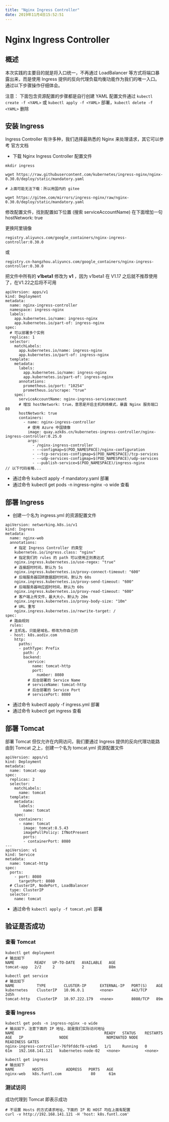 ```yaml
---
title: "Nginx Ingress Controller"
date: 2019年11月4日15:52:51
---
```

# Nginx Ingress Controller
## 概述
本次实践的主要目的就是将入口统一，不再通过 LoadBalancer 等方式将端口暴露出来，而是使用 Ingress 提供的反向代理负载均衡功能作为我们的唯一入口。通过以下步骤操作仔细体会。

注意： 下面包含资源配置的步骤都是自行创建 YAML 配置文件通过 `kubectl create -f <YAML>` 或 `kubectl apply -f <YAML>` 部署，`kubectl delete -f <YAML>` 删除

## 安装 Ingress
Ingress Controller 有许多种，我们选择最熟悉的 Nginx 来处理请求，其它可以参考 官方文档

- 下载 Nginx Ingress Controller 配置文件

```
mkdir ingress
 
wget https://raw.githubusercontent.com/kubernetes/ingress-nginx/nginx-0.30.0/deploy/static/mandatory.yaml
 
# 上面可能无法下载：所以用国内的 gitee

wget https://gitee.com/mirrors/ingress-nginx/raw/nginx-0.30.0/deploy/static/mandatory.yaml
```



修改配置文件，找到配置如下位置 (搜索 serviceAccountName) 在下面增加一句 hostNetwork: true

更换阿里镜像 

`registry.aliyuncs.com/google_containers/nginx-ingress-controller:0.30.0`

或

`registry.cn-hangzhou.aliyuncs.com/google_containers/nginx-ingress-controller:0.30.0`

把文件中所有的 **v1beta1** 修改为 **v1** ，因为 v1beta1 在 V1.17 之后就不推荐使用了，在V1.22之后将不可用

```
apiVersion: apps/v1
kind: Deployment
metadata:
  name: nginx-ingress-controller
  namespace: ingress-nginx
  labels:
    app.kubernetes.io/name: ingress-nginx
    app.kubernetes.io/part-of: ingress-nginx
spec:
  # 可以部署多个实例
  replicas: 1
  selector:
    matchLabels:
      app.kubernetes.io/name: ingress-nginx
      app.kubernetes.io/part-of: ingress-nginx
  template:
    metadata:
      labels:
        app.kubernetes.io/name: ingress-nginx
        app.kubernetes.io/part-of: ingress-nginx
      annotations:
        prometheus.io/port: "10254"
        prometheus.io/scrape: "true"
    spec:
      serviceAccountName: nginx-ingress-serviceaccount
      # 增加 hostNetwork: true，意思是开启主机网络模式，暴露 Nginx 服务端口 80
      hostNetwork: true
      containers:
        - name: nginx-ingress-controller
          # 使用 Azure 中国镜像
          image: quay.azk8s.cn/kubernetes-ingress-controller/nginx-ingress-controller:0.25.0
          args:
            - /nginx-ingress-controller
            - --configmap=$(POD_NAMESPACE)/nginx-configuration
            - --tcp-services-configmap=$(POD_NAMESPACE)/tcp-services
            - --udp-services-configmap=$(POD_NAMESPACE)/udp-services
            - --publish-service=$(POD_NAMESPACE)/ingress-nginx
// 以下代码省略...
```
- 通过命令 kubectl apply -f mandatory.yaml 部署
- 通过命令 kubectl get pods -n ingress-nginx -o wide 查看

## 部署 Ingress
- 创建一个名为 ingress.yml 的资源配置文件
```
apiVersion: networking.k8s.io/v1
kind: Ingress
metadata:
  name: nginx-web
  annotations:
    # 指定 Ingress Controller 的类型
    kubernetes.io/ingress.class: "nginx"
    # 指定我们的 rules 的 path 可以使用正则表达式
    nginx.ingress.kubernetes.io/use-regex: "true"
    # 连接超时时间，默认为 5s
    nginx.ingress.kubernetes.io/proxy-connect-timeout: "600"
    # 后端服务器回转数据超时时间，默认为 60s
    nginx.ingress.kubernetes.io/proxy-send-timeout: "600"
    # 后端服务器响应超时时间，默认为 60s
    nginx.ingress.kubernetes.io/proxy-read-timeout: "600"
    # 客户端上传文件，最大大小，默认为 20m
    nginx.ingress.kubernetes.io/proxy-body-size: "10m"
    # URL 重写
    nginx.ingress.kubernetes.io/rewrite-target: /
spec:
  # 路由规则
  rules:
  # 主机名，只能是域名，修改为你自己的
  - host: k8s.aodiv.com
    http:
      paths:
      - pathType: Prefix
        path: /
        backend:
          service:
            name: tomcat-http
            port:
              number: 8080
          # 后台部署的 Service Name
          # serviceName: tomcat-http
          # 后台部署的 Service Port
          # servicePort: 8080
```
- 通过命令 kubectl apply -f ingress.yml 部署
- 通过命令 kubectl get ingress 查看

## 部署 Tomcat
部署 Tomcat 但仅允许在内网访问，我们要通过 Ingress 提供的反向代理功能路由到 Tomcat 之上，创建一个名为 tomcat.yml 资源配置文件
```
apiVersion: apps/v1
kind: Deployment
metadata:
  name: tomcat-app
spec:
  replicas: 2
  selector:
    matchLabels:
      name: tomcat
  template:
    metadata:
      labels:
        name: tomcat
    spec:
      containers:
      - name: tomcat
        image: tomcat:8.5.43
        imagePullPolicy: IfNotPresent
        ports:
        - containerPort: 8080
---
apiVersion: v1
kind: Service
metadata:
  name: tomcat-http
spec:
  ports:
    - port: 8080
      targetPort: 8080
  # ClusterIP, NodePort, LoadBalancer
  type: ClusterIP
  selector:
    name: tomcat
```
- 通过命令 `kubectl apply -f tomcat.yml` 部署

## 验证是否成功
### 查看 Tomcat
```
kubectl get deployment
# 输出如下
NAME         READY   UP-TO-DATE   AVAILABLE   AGE
tomcat-app   2/2     2            2           88m
```
```
kubectl get service
# 输出如下
NAME          TYPE        CLUSTER-IP      EXTERNAL-IP   PORT(S)    AGE
kubernetes    ClusterIP   10.96.0.1       <none>        443/TCP    2d5h
tomcat-http   ClusterIP   10.97.222.179   <none>        8080/TCP   89m
```
### 查看 Ingress
```
kubectl get pods -n ingress-nginx -o wide
# 输出如下，注意下面的 IP 地址，就是我们实际访问地址
NAME                                        READY   STATUS    RESTARTS   AGE   IP                NODE                 NOMINATED NODE   READINESS GATES
nginx-ingress-controller-76f9fddcf8-vzkm5   1/1     Running   0          61m   192.168.141.121   kubernetes-node-02   <none>           <none>
```

```
kubectl get ingress
# 输出如下
NAME        HOSTS          ADDRESS   PORTS   AGE
nginx-web   k8s.funtl.com             80      61m
```
### 测试访问
成功代理到 Tomcat 即表示成功
```
# 不设置 Hosts 的方式请求地址，下面的 IP 和 HOST 均在上面有配置
curl -v http://192.168.141.121 -H 'host: k8s.funtl.com'
```